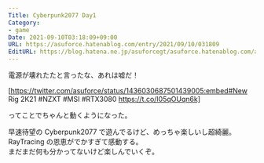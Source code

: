 ```yaml
---
Title: Cyberpunk2077 Day1
Category:
- game
Date: 2021-09-10T03:18:09+09:00
URL: https://asuforce.hatenablog.com/entry/2021/09/10/031809
EditURL: https://blog.hatena.ne.jp/asuforcegt/asuforce.hatenablog.com/atom/entry/13574176438009999962
---
```


電源が壊れたたと言ったな、あれは嘘だ！

[https://twitter.com/asuforce/status/1436030687501439005:embed#New Rig 2K21 #NZXT #MSI #RTX3080 https://t.co/I05qOUqn6k]

ってことでちゃんと動くようになった。

早速待望の Cyberpunk2077 で遊んでるけど、めっちゃ楽しいし超綺麗。  
RayTracing  の恩恵がでかすぎて感動する。  
まだまだ何も分かってないけど楽しんでいくぞ。
